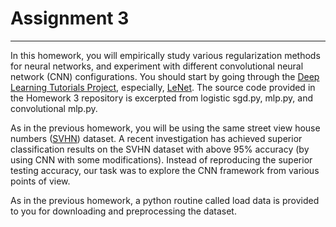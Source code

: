 # Assignment 3
--------------

In this homework, you will empirically study various regularization methods for neural networks, and experiment with different convolutional neural network (CNN) configurations. You should start by going through the [Deep Learning Tutorials Project](https://github.com/lisa-lab/DeepLearningTutorials), especially, [LeNet](http://deeplearning.net/tutorial/lenet.html). The source code provided in the Homework 3 repository is excerpted from logistic sgd.py, mlp.py, and convolutional mlp.py. 

As in the previous homework, you will be using the same street view house numbers ([SVHN](http://ufldl.stanford.edu/housenumbers/)) dataset. A recent investigation has achieved superior classification results on the SVHN dataset with above 95% accuracy (by using CNN with some modifications). Instead of reproducing the superior testing accuracy, our task was to explore the CNN framework from various points of view. 

As in the previous homework, a python routine called load data is provided to you for downloading and preprocessing the dataset.

